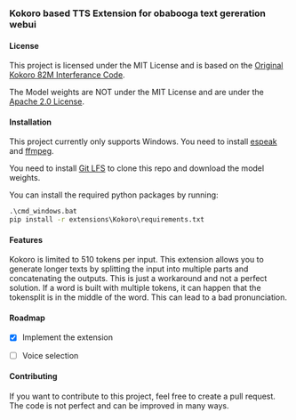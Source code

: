 ### Kokoro based TTS Extension for obabooga text gereration webui

#### License
This project is licensed under the MIT License and is based on the [Original Kokoro 82M Interferance Code](https://huggingface.co/hexgrad/Kokoro-82M).

The Model weights are NOT under the MIT License and are under the [Apache 2.0 License](https://huggingface.co/hexgrad/Kokoro-82M).

#### Installation
This project currently only supports Windows. 
You need to install [espeak](https://github.com/espeak-ng/espeak-ng/releases) and [ffmpeg](https://ffmpeg.org/download.html).

You need to install [Git LFS](https://git-lfs.github.com/) to clone this repo and download the model weights.

You can install the required python packages by running:
```cmd
.\cmd_windows.bat
pip install -r extensions\Kokoro\requirements.txt
```

#### Features

Kokoro is limited to 510 tokens per input. This extension allows you to generate longer texts by splitting the input into multiple parts and concatenating the outputs.
This is just a workaround and not a perfect solution. If a word is built with multiple tokens, it can happen that the tokensplit is in the middle of the word. This can lead to a bad pronunciation.

#### Roadmap
- [x] Implement the extension
- [ ] Voice selection


#### Contributing
If you want to contribute to this project, feel free to create a pull request.
The code is not perfect and can be improved in many ways.
